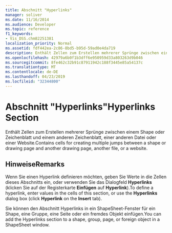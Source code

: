 ```yaml
---
title: Abschnitt "Hyperlinks"
manager: soliver
ms.date: 11/16/2014
ms.audience: Developer
ms.topic: reference
f1_keywords:
- Vis_DSS.chm82251381
localization_priority: Normal
ms.assetid: fdf442ea-2c86-8bd5-b95d-59ad0e4da719
description: Enthält Zellen zum Erstellen mehrerer Sprünge zwischen einem Shape oder Zeichenblatt und einem anderen Zeichenblatt, einer anderen Datei oder einer Website.
ms.openlocfilehash: 42979a6b0f1b3dff6e950959d33a803263d9b046
ms.sourcegitcommit: 8fe462c32b91c87911942c188f3445e85a54137c
ms.translationtype: MT
ms.contentlocale: de-DE
ms.lasthandoff: 04/23/2019
ms.locfileid: "32344800"
---
```

# <a name="hyperlinks-section"></a><span data-ttu-id="6c7d7-103">Abschnitt "Hyperlinks"</span><span class="sxs-lookup"><span data-stu-id="6c7d7-103">Hyperlinks Section</span></span>

<span data-ttu-id="6c7d7-104">Enthält Zellen zum Erstellen mehrerer Sprünge zwischen einem Shape oder Zeichenblatt und einem anderen Zeichenblatt, einer anderen Datei oder einer Website.</span><span class="sxs-lookup"><span data-stu-id="6c7d7-104">Contains cells for creating multiple jumps between a shape or drawing page and another drawing page, another file, or a website.</span></span>
  
## <a name="remarks"></a><span data-ttu-id="6c7d7-105">Hinweise</span><span class="sxs-lookup"><span data-stu-id="6c7d7-105">Remarks</span></span>

<span data-ttu-id="6c7d7-106">Wenn Sie einen Hyperlink definieren möchten, geben Sie Werte in die Zellen dieses Abschnitts ein, oder verwenden Sie das Dialogfeld **Hyperlinks** (klicken Sie auf der Registerkarte **Einfügen** auf **Hyperlink**).</span><span class="sxs-lookup"><span data-stu-id="6c7d7-106">To define a hyperlink, enter values in the cells of this section, or use the **Hyperlinks** dialog box (click **Hyperlink** on the **Insert** tab).</span></span> 
  
<span data-ttu-id="6c7d7-107">Sie können den Abschnitt Hyperlinks in ein ShapeSheet-Fenster für ein Shape, eine Gruppe, eine Seite oder ein fremdes Objekt einfügen.</span><span class="sxs-lookup"><span data-stu-id="6c7d7-107">You can add the Hyperlinks section to a shape, group, page, or foreign object in a ShapeSheet window.</span></span>
  

